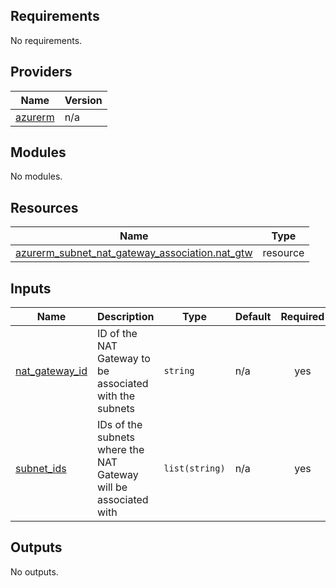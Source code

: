 <!-- BEGIN_TF_DOCS -->
## Requirements

No requirements.

## Providers

| Name | Version |
|------|---------|
| <a name="provider_azurerm"></a> [azurerm](#provider\_azurerm) | n/a |

## Modules

No modules.

## Resources

| Name | Type |
|------|------|
| [azurerm_subnet_nat_gateway_association.nat_gtw](https://registry.terraform.io/providers/hashicorp/azurerm/latest/docs/resources/subnet_nat_gateway_association) | resource |

## Inputs

| Name | Description | Type | Default | Required |
|------|-------------|------|---------|:--------:|
| <a name="input_nat_gateway_id"></a> [nat\_gateway\_id](#input\_nat\_gateway\_id) | ID of the NAT Gateway to be associated with the subnets | `string` | n/a | yes |
| <a name="input_subnet_ids"></a> [subnet\_ids](#input\_subnet\_ids) | IDs of the subnets where the NAT Gateway will be associated with | `list(string)` | n/a | yes |

## Outputs

No outputs.
<!-- END_TF_DOCS -->